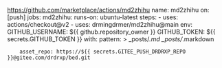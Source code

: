 https://github.com/marketplace/actions/md2zhihu
name: md2zhihu
on: [push]
jobs:
  md2zhihu:
    runs-on: ubuntu-latest
    steps:
    - uses: actions/checkout@v2
    - uses: drmingdrmer/md2zhihu@main
      env:
        GITHUB_USERNAME: ${{ github.repository_owner }}
        GITHUB_TOKEN: ${{ secrets.GITHUB_TOKEN }}
      with:
        pattern: >
            _posts/*.md
            _posts/*.markdown

        asset_repo: https://${{ secrets.GITEE_PUSH_DRDRXP_REPO }}@gitee.com/drdrxp/bed.git
